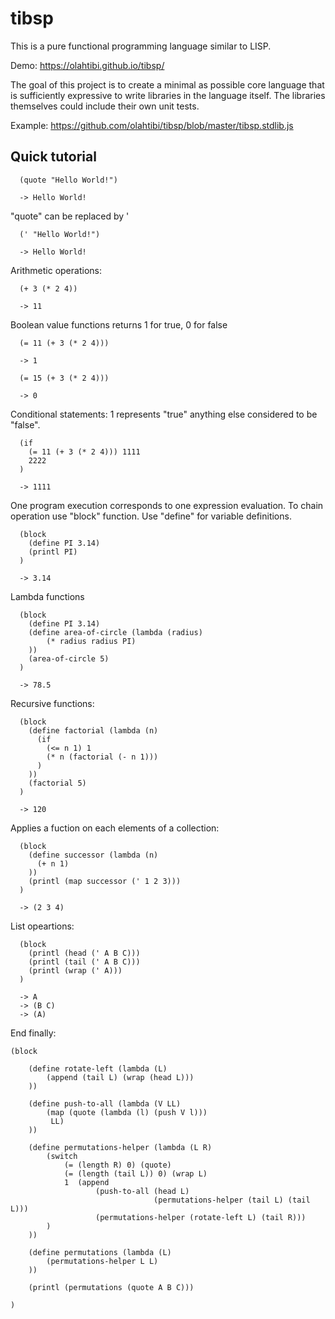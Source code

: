 # tibsp
This is a pure functional programming language similar to LISP.

Demo: https://olahtibi.github.io/tibsp/

The goal of this project is to create a minimal as possible core language that is sufficiently expressive to write libraries in the language itself. The libraries themselves could include their own unit tests.

Example: https://github.com/olahtibi/tibsp/blob/master/tibsp.stdlib.js

## Quick tutorial

```
  (quote "Hello World!")
  
  -> Hello World!
```
"quote" can be replaced by '
```
  (' "Hello World!")
  
  -> Hello World!
```
Arithmetic operations:
```
  (+ 3 (* 2 4))
  
  -> 11
```
Boolean value functions returns 1 for true, 0 for false
```
  (= 11 (+ 3 (* 2 4)))
  
  -> 1
```
```
  (= 15 (+ 3 (* 2 4)))
  
  -> 0
```
Conditional statements: 1 represents "true" anything else considered to be "false".
```
  (if 
    (= 11 (+ 3 (* 2 4))) 1111
    2222
  )
  
  -> 1111
```
One program execution corresponds to one expression evaluation. To chain operation use "block" function.
Use "define" for variable definitions.
```
  (block
    (define PI 3.14)
    (printl PI)
  )
  
  -> 3.14
```
Lambda functions
```
  (block
    (define PI 3.14)
    (define area-of-circle (lambda (radius)
        (* radius radius PI)
    ))
    (area-of-circle 5)
  )
  
  -> 78.5
```
Recursive functions:
```
  (block
    (define factorial (lambda (n) 
      (if 
        (<= n 1) 1 
        (* n (factorial (- n 1)))
      )
    ))
    (factorial 5)
  )
  
  -> 120
```
Applies a fuction on each elements of a collection:
```
  (block
    (define successor (lambda (n)
      (+ n 1)
    ))
    (printl (map successor (' 1 2 3)))
  )
  
  -> (2 3 4)
```
List opeartions:
```
  (block
    (printl (head (' A B C)))
    (printl (tail (' A B C)))
    (printl (wrap (' A)))
  )
  
  -> A
  -> (B C)
  -> (A)
```
End finally:
```
(block

    (define rotate-left (lambda (L)
        (append (tail L) (wrap (head L)))
    ))

    (define push-to-all (lambda (V LL)
        (map (quote (lambda (l) (push V l)))
         LL)
    ))

    (define permutations-helper (lambda (L R)
        (switch
            (= (length R) 0) (quote)
            (= (length (tail L)) 0) (wrap L)
            1  (append
                   (push-to-all (head L)
                                (permutations-helper (tail L) (tail L)))
                   (permutations-helper (rotate-left L) (tail R)))
        )
    ))

    (define permutations (lambda (L)
        (permutations-helper L L)
    ))

    (printl (permutations (quote A B C)))

)
```
